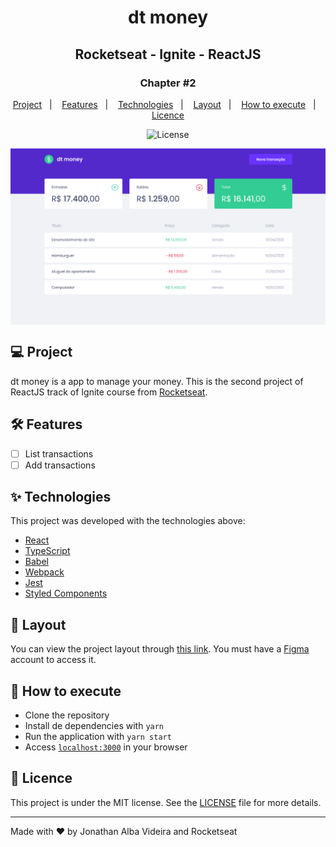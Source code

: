 <h1 align="center">dt money</h1>
<h2 align="center">Rocketseat - Ignite - ReactJS</h2>

<h3 align="center">Chapter #2</h3>
<p align="center">
  <a href="#-Project">Project</a>&nbsp;&nbsp;&nbsp;|&nbsp;&nbsp;&nbsp;
  <a href="#hammer_and_wrench-Features">Features</a>&nbsp;&nbsp;&nbsp;|&nbsp;&nbsp;&nbsp;
  <a href="#-Technologies">Technologies</a>&nbsp;&nbsp;&nbsp;|&nbsp;&nbsp;&nbsp;
  <a href="#-Layout">Layout</a>&nbsp;&nbsp;&nbsp;|&nbsp;&nbsp;&nbsp;
  <a href="#-How-to-execute">How to execute</a>&nbsp;&nbsp;&nbsp;|&nbsp;&nbsp;&nbsp;
  <a href="#-Licence">Licence</a>
</p>

<p align="center">
  <img alt="License" src="https://img.shields.io/static/v1?label=license&message=MIT&color=069446&labelColor=000000">
</p>

<img align="center" src=".github/images/dtmoney-project.png" slt="to.do" />

## 💻 Project

dt money is a app to manage your money. This is the second project of ReactJS track of Ignite course from [Rocketseat](https://rocketseat.com.br/).

## :hammer_and_wrench: Features

- [ ] List transactions
- [ ] Add transactions

## ✨ Technologies

This project was developed with the technologies above:

- [React](https://reactjs.org)
- [TypeScript](https://www.typescriptlang.org)
- [Babel](https://babeljs.io)
- [Webpack](https://webpack.js.org)
- [Jest](https://jestjs.io)
- [Styled Components](https://styled-components.com)

## 🔖 Layout

You can view the project layout through [this link](https://www.figma.com/file/DZx1UwdWzm3ivFQAo3rkq4/dtmoney-Ignite). You must have a [Figma](http://figma.com) account to access it.

## 🚀 How to execute

- Clone the repository
- Install de dependencies with `yarn`
- Run the application with `yarn start`
- Access [`localhost:3000`](http://localhost:3000) in your browser

## 📄 Licence

This project is under the MIT license. See the [LICENSE](./LICENSE) file for more details.

---

Made with ♥ by Jonathan Alba Videira and Rocketseat
